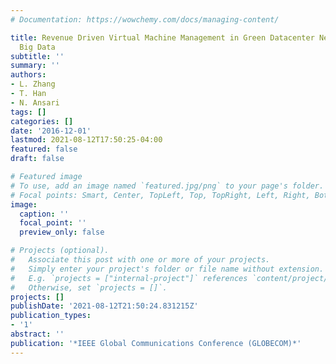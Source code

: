 ```yaml
---
# Documentation: https://wowchemy.com/docs/managing-content/

title: Revenue Driven Virtual Machine Management in Green Datacenter Networks Towards
  Big Data
subtitle: ''
summary: ''
authors:
- L. Zhang
- T. Han
- N. Ansari
tags: []
categories: []
date: '2016-12-01'
lastmod: 2021-08-12T17:50:25-04:00
featured: false
draft: false

# Featured image
# To use, add an image named `featured.jpg/png` to your page's folder.
# Focal points: Smart, Center, TopLeft, Top, TopRight, Left, Right, BottomLeft, Bottom, BottomRight.
image:
  caption: ''
  focal_point: ''
  preview_only: false

# Projects (optional).
#   Associate this post with one or more of your projects.
#   Simply enter your project's folder or file name without extension.
#   E.g. `projects = ["internal-project"]` references `content/project/deep-learning/index.md`.
#   Otherwise, set `projects = []`.
projects: []
publishDate: '2021-08-12T21:50:24.831215Z'
publication_types:
- '1'
abstract: ''
publication: '*IEEE Global Communications Conference (GLOBECOM)*'
---
```

